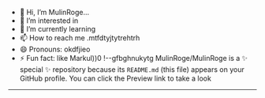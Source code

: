 - 👋 Hi, I’m MulinRoge...
- 👀 I’m interested in 
- 🌱 I’m currently learning
- 📫 How to reach me .mtfdtyjtytrehtrh
- 😄 Pronouns: okdfjieo
- ⚡ Fun fact: like Markul))0
!--gfbghnukytg
MulinRoge/MulinRoge is a ✨ special ✨ repository because its `README.md` (this file) appears on your GitHub profile.
You can click the Preview link to take a look 
---
